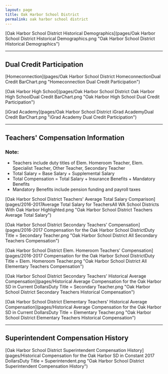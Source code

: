 ```yaml
---
layout: page
title: Oak Harbor School District
permalink: oak harbor school district
---
```



[Oak Harbor School District Historical Demographics](pages/Oak Harbor School District Historical Demographics.png "Oak Harbor School District Historical Demographics")

___

## Dual Credit Participation

[Homeconnection](pages/Oak Harbor School District HomeconnectionDual Credit BarChart.png "Homeconnection Dual Credit Participation")

[Oak Harbor High School](pages/Oak Harbor School District Oak Harbor High SchoolDual Credit BarChart.png "Oak Harbor High School Dual Credit Participation")

[iGrad Academy](pages/Oak Harbor School District iGrad AcademyDual Credit BarChart.png "iGrad Academy Dual Credit Participation")


___

## Teachers' Compensation Information
### Note:
- Teachers include duty titles of Elem. Homeroom Teacher, Elem. Specialist Teacher, Other Teacher, Secondary Teacher
- Total Salary = Base Salary + Supplemental Salary
- Total Compensation = Total Salary + Insurance Benefits + Mandatory Benefits
- Mandatory Benefits include pension funding and payroll taxes

[Oak Harbor School District Teachers' Average Total Salary Comparison](pages/2016-2017Average Total Salary for TeachersAll WA School Districts With Oak Harbor Highlighted.png "Oak Harbor School District Teachers Average Total Salary")

[Oak Harbor School District Secondary Teachers' Compensation](pages/2016-2017 Compensation for the Oak Harbor School DistrictDuty Title = Secondary Teacher.png "Oak Harbor School District All Secondary Teachers Compensation")

[Oak Harbor School District Elem. Homeroom Teachers' Compensation](pages/2016-2017 Compensation for the Oak Harbor School DistrictDuty Title = Elem. Homeroom Teacher.png "Oak Harbor School District All Elementary Teachers Compensation")

[Oak Harbor School District Secondary Teachers' Historical Average Compensation](pages/Historical Average Compensation for the Oak Harbor SD in Current DollarsDuty Title = Secondary Teacher.png "Oak Harbor School District Secondary Teachers Historical Compensation")

[Oak Harbor School District Elementary Teachers' Historical Average Compensation](pages/Historical Average Compensation for the Oak Harbor SD in Current DollarsDuty Title = Elementary Teacher.png "Oak Harbor School District Elementary Teachers Historical Compensation")


___

## Superintendent Compensation History

[Oak Harbor School District Superintendent Compensation History](pages/Historical Compensation for the Oak Harbor SD in Constant 2017 DollarsDuty Title = Superintendent.png "Oak Harbor School District Superintendent Compensation History")

